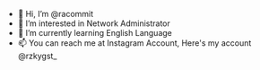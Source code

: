 - 👋 Hi, I’m @racommit
- 👀 I’m interested in Network Administrator
- 🌱 I’m currently learning English Language
- 📫 You can reach me at Instagram Account, Here's my account @rzkygst_

<!---
racommit/racommit is a ✨ special ✨ repository because its `README.md` (this file) appears on your GitHub profile.
You can click the Preview link to take a look at your changes.
--->
